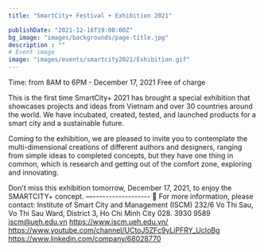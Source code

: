 ```yaml
---
title: "SmartCity+ Festival + Exhibition 2021"

publishDate: "2021-12-16T19:00:00Z"
bg_image: "images/backgrounds/page-title.jpg"
description : ""
# Event image
image: "images/events/smartcity2021/Exhibition.gif"
---
```


<!--StartFragment-->
Time: from 8AM to 6PM - December 17, 2021
Free of charge

This is the first time SmartCity+ 2021 has brought a special exhibition that showcases projects and ideas from Vietnam and over 30 countries around the world. We have incubated, created, tested, and launched products for a smart city and a sustainable future.

Coming to the exhibition, we are pleased to invite you to contemplate the multi-dimensional creations of different authors and designers, ranging from simple ideas to completed concepts, but they have one thing in common, which is research and getting out of the comfort zone, exploring and innovating.

Don't miss this exhibition tomorrow, December 17, 2021, to enjoy the SMARTCITY+ concept. 
—------------------
🔰 For more information, please contact:
Institute of Smart City and Management (ISCM)
232/6 Vo Thi Sau, Vo Thi Sau Ward, District 3, Ho Chi Minh City
028. 3930 9589
iscm@ueh.edu.vn
https://www.iscm.ueh.edu.vn/
https://www.youtube.com/channel/UCtoJ5ZFc9yLiPFRY_UcIoBg
https://www.linkedin.com/company/68028770
